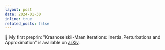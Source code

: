 ```yaml
---
layout: post
date: 2024-01-30
inline: true
related_posts: false
---
```


📝 My first preprint "Krasnoselskii-Mann Iterations: Inertia, Perturbations and Approximation" is available
on [arXiv](https://arxiv.org/abs/2410.13737).
